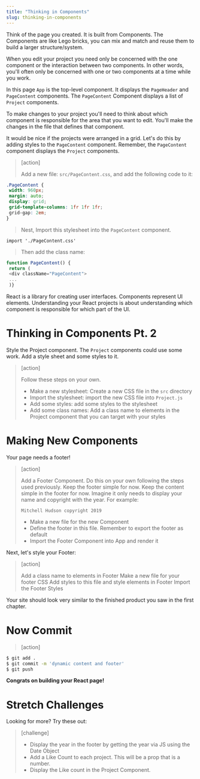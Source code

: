 ```yaml
---
title: "Thinking in Components"
slug: thinking-in-components
---
```


Think of the page you created. It is built from Components. The Components are like Lego bricks, you can mix and match and reuse them to build a larger structure/system.

When you edit your project you need only be concerned with the one component or the interaction between two components. In other words, you'll often only be concerned with one or two components at a time while you work.

In this page `App` is the top-level component. It displays the `PageHeader` and `PageContent` components. The `PageContent` Component displays a list of `Project` components.

To make changes to your project you'll need to think about which component is responsible for the area that you want to edit. You'll make the changes in the file that defines that component.

It would be nice if the projects were arranged in a grid. Let's do this by adding styles to the `PageContent` component. Remember, the `PageContent` component displays the `Project` components.

> [action]
>
> Add a new file: `src/PageContent.css`, and add the following code to it:
>
```css
.PageContent {
 width: 960px;
 margin: auto;
 display: grid;
 grid-template-columns: 1fr 1fr 1fr;
 grid-gap: 2em;
}
```
>
> Nest, Import this stylesheet into the `PageContent` component.
>
`import './PageContent.css'`
>
> Then add the class name:
>
```js
function PageContent() {
 return (
 <div className="PageContent">
 ...
 )}
```

React is a library for creating user interfaces. Components represent UI elements. Understanding your React projects is about understanding which component is responsible for which part of the UI.

# Thinking in Components Pt. 2

Style the Project component. The `Project` components could use some work. Add a style sheet and some styles to it.

> [action]
>
> Follow these steps on your own.
>
> - Make a new stylesheet: Create a new CSS file in the `src` directory
> - Import the stylesheet: import the new CSS file into `Project.js`
> - Add some styles: add some styles to the stylesheet
> - Add some class names: Add a class name to elements in the Project component that you can target with your styles

# Making New Components

Your page needs a footer!

> [action]
>
> Add a Footer Component. Do this on your own following the steps used previously. Keep the footer simple for now. Keep the content simple in the footer for now. Imagine it only needs to display your name and copyright with the year. For example:
>
> `Mitchell Hudson copyright 2019`
>
> - Make a new file for the new Component
> - Define the footer in this file. Remember to export the footer as default
> - Import the Footer Component into App and render it

Next, let's style your Footer:

> [action]
>
> Add a class name to elements in Footer
> Make a new file for your footer CSS
> Add styles to this file and style elements in Footer
> Import the Footer Styles

Your site should look very similar to the finished product you saw in the first chapter.

# Now Commit

>[action]
>
```bash
$ git add .
$ git commit -m 'dynamic content and footer'
$ git push
```

**Congrats on building your React page!**

# Stretch Challenges

Looking for more? Try these out:

> [challenge]
>
> - Display the year in the footer by getting the year via JS using the Date Object
> - Add a Like Count to each project. This will be a prop that is a number.
> - Display the Like count in the Project Component.
